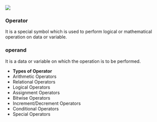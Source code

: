 
![](resource:assets/images/C/img-b6.png)

### Operator
It is a special symbol which is used to perform logical or mathematical operation on data or variable.

### operand
It is a data or variable on which the operation is to be performed.

- **Types of Operator**
- Arithmetic Operators
- Relational Operators
- Logical Operators
- Assignment Operators
- Bitwise Operators
- Increment/Decrement Operators
- Conditional Operators
- Special Operators
